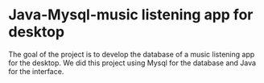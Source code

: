 # Java-Mysql-music listening app for desktop
The goal of the project is to develop the database of a music listening app for the desktop. We did this project using Mysql for the database and Java for the interface.
